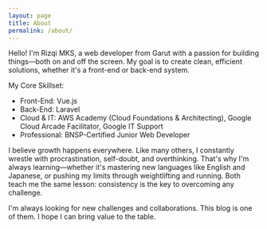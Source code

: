 ```yaml
---
layout: page
title: About
permalink: /about/
---
```


Hello! I'm Rizqi MKS, a web developer from Garut with a passion for building things—both on and off the screen. My goal is to create clean, efficient solutions, whether it's a front-end or back-end system.

My Core Skillset:
- Front-End: Vue.js
- Back-End: Laravel
- Cloud & IT: AWS Academy (Cloud Foundations & Architecting), Google Cloud Arcade Facilitator, Google IT Support
- Professional: BNSP-Certified Junior Web Developer

I believe growth happens everywhere. Like many others, I constantly wrestle with procrastination, self-doubt, and overthinking. That's why I'm always learning—whether it's mastering new languages like English and Japanese, or pushing my limits through weightlifting and running. Both teach me the same lesson: consistency is the key to overcoming any challenge.

I'm always looking for new challenges and collaborations. This blog is one of them. I hope I can bring value to the table.